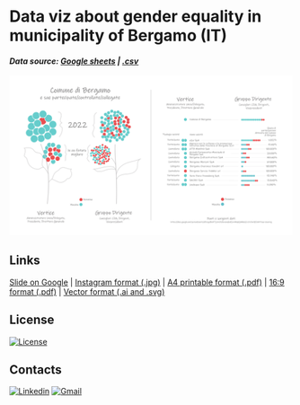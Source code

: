 # Data viz about gender equality in municipality of Bergamo (IT)
#### _Data source: [Google sheets] | [.csv]_

![data viz gender equality](https://github.com/AntonelloManenti/Data_Viz_gender-equality_BG/blob/main/web/169_WEB_Presenza_MF_Comune_BG_2022.jpg)



## Links

[Slide on Google] | [Instagram format (.jpg)] | [A4 printable format (.pdf)] | [16:9 format (.pdf)] | [Vector format (.ai and .svg)]


## License
[![License](https://img.shields.io/badge/License-CC%201.0-blue.svg)](https://github.com/AntonelloManenti/Data_Viz_gender-equality_BG/blob/main/LICENSE)

## Contacts
[![Linkedin](https://img.shields.io/badge/LinkedIn-gray?style=flat&logo=linkedin&labelColor=blue)](https://www.linkedin.com/in/antonello-manenti/)
[![Gmail](https://img.shields.io/badge/Gmail-D14836?style=flat&logo=gmail&logoColor=white&labelColor=red&color=gray)](mailto:antonellomanenti@gmail.com)

[//]: # (These are reference links used in the body of this note and get stripped out when the markdown processor does its job. There is no need to format nicely because it shouldn't be seen. Thanks SO - http://stackoverflow.com/questions/4823468/store-comments-in-markdown-syntax)

   [Slide on Google]:<https://docs.google.com/presentation/d/167omf56UWUovZYYGuL2i6gO_YENCJwHvceBw_PgAgwA/edit?usp=sharing>
   [Instagram format (.jpg)]:<https://github.com/AntonelloManenti/Data_Viz_gender-equality_BG/tree/main/web/SQUARE_WEB_Presenza_MF_Comune_BG_2022>
   [A4 printable format (.pdf)]:<https://github.com/AntonelloManenti/Data_Viz_gender-equality_BG/blob/main/pdf/A4_Presenza_MF_Comune_BG_2022.pdf>
   [16:9 format (.pdf)]:<https://github.com/AntonelloManenti/Data_Viz_gender-equality_BG/blob/main/pdf/169_Presenza_MF_Comune_BG_2022.pdf>
   [Vector format (.ai and .svg)]:<https://github.com/AntonelloManenti/Data_Viz_gender-equality_BG/tree/main/vector>
   [Google sheets]:<https://docs.google.com/spreadsheets/d/1vgyfhxKT2VN7OAvuowHokIaNMqA2Xdb6VjCLOV7wtjE/edit?usp=sharing>
   [.csv]:<https://github.com/AntonelloManenti/Data_Viz_gender-equality_BG/blob/main/data_source.csv>
